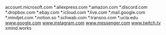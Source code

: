 account.microsoft.com
*.aliexpress.com
*.amazon.com
*.discord.com
*.dropbox.com
*.ebay.com
*.icloud.com
*.live.com
*.mail.google.com
*.mindjet.com
*.notion.so
*.schwab.com
*.transno.com
*.ucla.edu
www.google.com
www.instagram.com
www.messenger.com
www.twitch.tv
xmind.works
